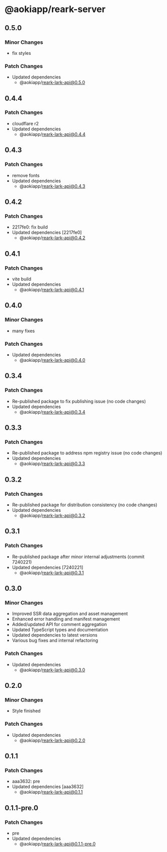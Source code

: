 # @aokiapp/reark-server

## 0.5.0

### Minor Changes

- fix styles

### Patch Changes

- Updated dependencies
  - @aokiapp/reark-lark-api@0.5.0

## 0.4.4

### Patch Changes

- cloudflare r2
- Updated dependencies
  - @aokiapp/reark-lark-api@0.4.4

## 0.4.3

### Patch Changes

- remove fonts
- Updated dependencies
  - @aokiapp/reark-lark-api@0.4.3

## 0.4.2

### Patch Changes

- 2217fe0: fix build
- Updated dependencies [2217fe0]
  - @aokiapp/reark-lark-api@0.4.2

## 0.4.1

### Patch Changes

- vite build
- Updated dependencies
  - @aokiapp/reark-lark-api@0.4.1

## 0.4.0

### Minor Changes

- many fixes

### Patch Changes

- Updated dependencies
  - @aokiapp/reark-lark-api@0.4.0

## 0.3.4

### Patch Changes

- Re-published package to fix publishing issue (no code changes)
- Updated dependencies
  - @aokiapp/reark-lark-api@0.3.4

## 0.3.3

### Patch Changes

- Re-published package to address npm registry issue (no code changes)
- Updated dependencies
  - @aokiapp/reark-lark-api@0.3.3

## 0.3.2

### Patch Changes

- Re-published package for distribution consistency (no code changes)
- Updated dependencies
  - @aokiapp/reark-lark-api@0.3.2

## 0.3.1

### Patch Changes

- Re-published package after minor internal adjustments (commit 7240221)
- Updated dependencies [7240221]
  - @aokiapp/reark-lark-api@0.3.1

## 0.3.0

### Minor Changes

- Improved SSR data aggregation and asset management
- Enhanced error handling and manifest management
- Added/updated API for comment aggregation
- Updated TypeScript types and documentation
- Updated dependencies to latest versions
- Various bug fixes and internal refactoring

### Patch Changes

- Updated dependencies
  - @aokiapp/reark-lark-api@0.3.0

## 0.2.0

### Minor Changes

- Style finished

### Patch Changes

- Updated dependencies
  - @aokiapp/reark-lark-api@0.2.0

## 0.1.1

### Patch Changes

- aaa3632: pre
- Updated dependencies [aaa3632]
  - @aokiapp/reark-lark-api@0.1.1

## 0.1.1-pre.0

### Patch Changes

- pre
- Updated dependencies
  - @aokiapp/reark-lark-api@0.1.1-pre.0
